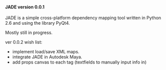 #### JADE version 0.0.1

JADE is a simple cross-platform dependency mapping tool written in Python 2.6 and using the library PyQt4.

Mostly still in progress.



ver 0.0.2 wish list:
- implement load/save XML maps.
- integrate JADE in Autodesk Maya.
- add props canvas to each tag (textfields to manually input info in)